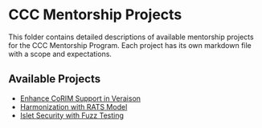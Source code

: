 # CCC Mentorship Projects

This folder contains detailed descriptions of available mentorship projects for the CCC Mentorship Program. Each project has its own markdown file with a scope and expectations.

## Available Projects
- [Enhance CoRIM Support in Veraison](veraison-corim.md)
- [Harmonization with RATS Model](verifiers-rats.md)
- [Islet Security with Fuzz Testing](islet-fuzz.md)
